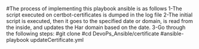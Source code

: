 #The process of implementing this playbook ansible is as follows
1-The script executed on certbot-certificates is dumped in the log file
2-The initial script is executed, then it goes to the specified date or domain, is read from the inside, and updates the Har domain based on the date.
3-Go through the following steps:
  #git clone 
  #cd DevoPs_Ansible/certificate
  #ansible-playbook updateCertificate.yml


 
